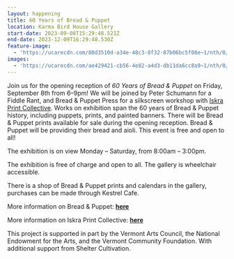 ```yaml
---
layout: happening
title: 60 Years of Bread & Puppet
location: Karma Bird House Gallery
start-date: 2023-09-08T15:29:48.521Z
end-date: 2023-12-09T16:29:48.530Z
feature-image:
  - 'https://ucarecdn.com/80d3510d-a34e-48c3-8f32-87b06bc5f08e~1/nth/0/'
images:
  - 'https://ucarecdn.com/ae429421-cb56-4e82-a4d3-db11da6cc8a9~1/nth/0/'
---
```

Join us for the opening reception of _60 Years of Bread & Puppet_ on Friday, September 8th from 6–9pm! We will be joined by Peter Schumann for a Fiddle Rant, and Bread & Puppet Press for a silkscreen workshop with [Iskra Print Collective](https://www.iskraprint.com/). Works on exhibition span the 60 years of Bread & Puppet history, including puppets, prints, and painted banners. There will be Bread & Puppet prints available for sale during the opening reception. Bread & Puppet will be providing their bread and aioli. This event is free and open to all!

The exhibition is on view Monday – Saturday, from 8:00am – 3:00pm.

The exhibition is free of charge and open to all. The gallery is wheelchair accessible.

There is a shop of Bread & Puppet prints and calendars in the gallery, purchases can be made through Kestrel Cafe.

More information on Bread & Puppet: [**here**](https://breadandpuppet.org/)

More information on Iskra Print Collective: [**here**](https://www.iskraprint.com/)

This project is supported in part by the Vermont Arts Council, the National Endowment for the Arts, and the Vermont Community Foundation. With additional support from Shelter Cultivation.
